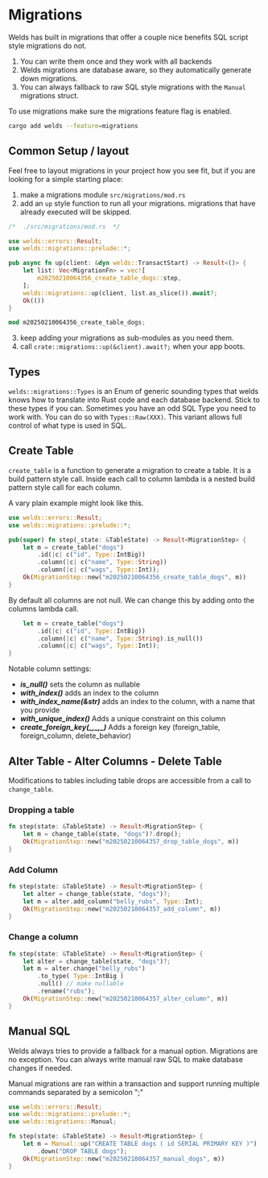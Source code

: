 # Migrations

Welds has built in migrations that offer a couple nice benefits SQL script style migrations do not.

1) You can write them once and they work with all backends
2) Welds migrations are database aware, so they automatically generate down migrations.
3) You can always fallback to raw SQL style migrations with the `Manual` migrations struct.

To use migrations make sure the migrations feature flag is enabled.
```bash
cargo add welds --feature=migrations
```

## Common Setup / layout

Feel free to layout migrations in your project how you see fit, but if you are looking for a simple starting place:

1) make a migrations module `src/migrations/mod.rs`
2) add an `up` style function to run all your migrations. migrations that have already executed will be skipped.

```rust 
/*  ./src/migrations/mod.rs  */

use welds::errors::Result;
use welds::migrations::prelude::*;

pub async fn up(client: &dyn welds::TransactStart) -> Result<()> {
    let list: Vec<MigrationFn> = vec![
        m20250210064356_create_table_dogs::step,
    ];
    welds::migrations::up(client, list.as_slice()).await?;
    Ok(())
}

mod m20250210064356_create_table_dogs;
```

3) keep adding your migrations as sub-modules as you need them.
4) call `crate::migrations::up(&client).await?;` when your app boots.


## Types

`welds::migrations::Types` is an Enum of generic sounding types that welds knows how to translate into Rust code and each database backend. 
Stick to these types if you can. Sometimes you have an odd SQL Type you need to work with.
You can do so with `Types::Raw(XXX)`. This variant allows full control of what type is used in SQL.


## Create Table

`create_table` is a function to generate a migration to create a table.
It is a build pattern style call.
Inside each call to column lambda is a nested build pattern style call for each column.

A vary plain example might look like this.
```rust
use welds::errors::Result;
use welds::migrations::prelude::*;

pub(super) fn step(_state: &TableState) -> Result<MigrationStep> {
    let m = create_table("dogs")
        .id(|c| c("id", Type::IntBig))
        .column(|c| c("name", Type::String))
        .column(|c| c("wags", Type::Int));
    Ok(MigrationStep::new("m20250210064356_create_table_dogs", m))
}
```

By default all columns are not null. We can change this by adding onto the columns lambda call.
```rust
    let m = create_table("dogs")
        .id(|c| c("id", Type::IntBig))
        .column(|c| c("name", Type::String).is_null())
        .column(|c| c("wags", Type::Int));
}
```

Notable column settings:
- ***is_null()*** sets the column as nullable
- ***with_index()*** adds an index to the column
- ***with_index_name(&str)*** adds an index to the column, with a name that you provide
- ***with_unique_index()*** Adds a unique constraint on this column
- ***create_foreign_key(\_,\_,\_)*** Adds a foreign key (foreign_table, foreign_column, delete_behavior)


## Alter Table - Alter Columns - Delete Table

Modifications to tables including table drops are accessible from a call to `change_table`.

### Dropping a table
```rust
fn step(state: &TableState) -> Result<MigrationStep> {
    let m = change_table(state, "dogs")?.drop();
    Ok(MigrationStep::new("m20250210064357_drop_table_dogs", m))
}
```

### Add Column
```rust
fn step(state: &TableState) -> Result<MigrationStep> {
    let alter = change_table(state, "dogs")?;
    let m = alter.add_column("belly_rubs", Type::Int);
    Ok(MigrationStep::new("m20250210064357_add_column", m))
}
```

### Change a column
```rust
fn step(state: &TableState) -> Result<MigrationStep> {
    let alter = change_table(state, "dogs")?;
    let m = alter.change("belly_rubs")
        .to_type( Type::IntBig )
        .null() // make nullable
        .rename("rubs");
    Ok(MigrationStep::new("m20250210064357_alter_column", m))
}
```




## Manual SQL

Welds always tries to provide a fallback for a manual option.
Migrations are no exception.
You can always write manual raw SQL to make database changes if needed.

Manual migrations are ran within a transaction and support running multiple commands separated by a semicolon ";"

```rust
use welds::errors::Result;
use welds::migrations::prelude::*;
use welds::migrations::Manual;

fn step(state: &TableState) -> Result<MigrationStep> {
    let m = Manual::up("CREATE TABLE dogs ( id SERIAL PRIMARY KEY )")
        .down("DROP TABLE dogs");
    Ok(MigrationStep::new("m20250210064357_manual_dogs", m))
}
```
